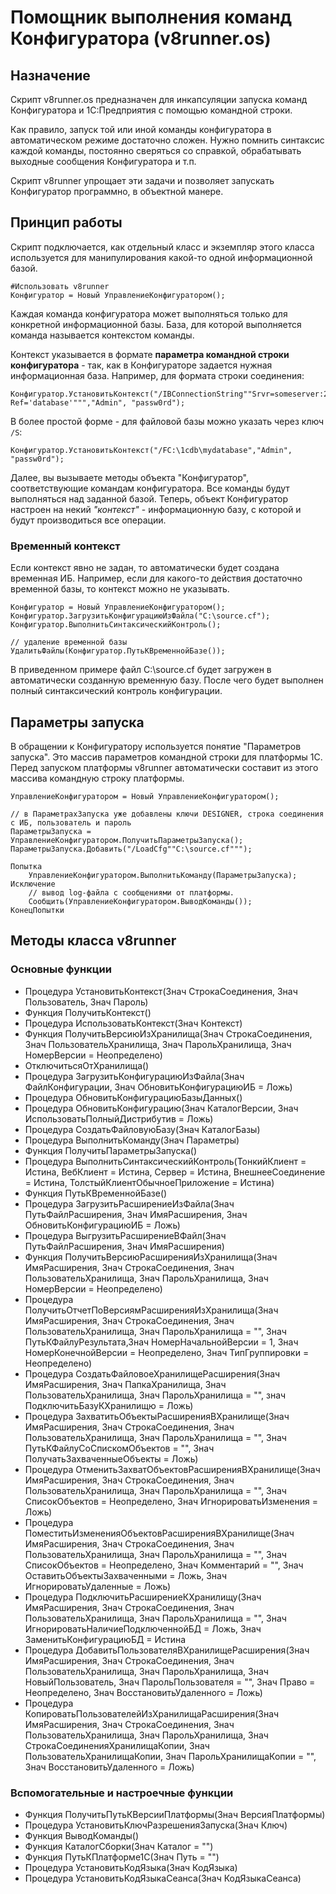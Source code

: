 # Помощник выполнения команд Конфигуратора (v8runner.os)

## Назначение

Скрипт v8runner.os предназначен для инкапсуляции запуска команд Конфигуратора и 1С:Предприятия с помощью командной строки.

Как правило, запуск той или иной команды конфигуратора в автоматическом режиме достаточно сложен. Нужно помнить синтаксис каждой команды, постоянно сверяться со справкой, обрабатывать выходные сообщения Конфигуратора и т.п.

Скрипт v8runner упрощает эти задачи и позволяет запускать Конфигуратор программно, в объектной манере.

## Принцип работы

Скрипт подключается, как отдельный класс и экземпляр этого класса используется для манипулирования какой-то одной информационной базой.

```bsl
#Использовать v8runner
Конфигуратор = Новый УправлениеКонфигуратором();
```

Каждая команда конфигуратора может выполняться только для конкретной информационной базы. База, для которой выполняется команда называется контекстом команды.

Контекст указывается в формате **параметра командной строки конфигуратора** - так, как в Конфигураторе задается нужная информационная база. Например, для формата строки соединения:

```bsl
Конфигуратор.УстановитьКонтекст("/IBConnectionString""Srvr=someserver:2041; Ref='database'""","Admin", "passw0rd");
```

В более простой форме - для файловой базы можно указать через ключ ```/S```:

```bsl
Конфигуратор.УстановитьКонтекст("/FC:\1cdb\mydatabase","Admin", "passw0rd");
```

Далее, вы вызываете методы объекта "Конфигуратор", соответствующие командам конфигуратора. Все команды будут выполняться над заданной базой. Теперь, объект Конфигуратор настроен на некий *"контекст"* - информационную базу, с которой и будут производиться все операции.

### Временный контекст

Если контекст явно не задан, то автоматически будет создана временная ИБ. Например, если для какого-то действия достаточно временной базы, то контекст можно не указывать.

```bsl
Конфигуратор = Новый УправлениеКонфигуратором();
Конфигуратор.ЗагрузитьКонфигурациюИзФайла("C:\source.cf");
Конфигуратор.ВыполнитьСинтаксическийКонтроль();

// удаление временной базы
УдалитьФайлы(Конфигуратор.ПутьКВременнойБазе());
```

В приведенном примере файл C:\source.cf будет загружен в автоматически созданную временную базу. После чего будет выполнен полный синтаксический контроль конфигурации.

## Параметры запуска

В обращении к Конфигуратору используется понятие "Параметров запуска". Это массив параметров командной строки для платформы 1С. Перед запуском платформы v8runner автоматически составит из этого массива командную строку платформы.

```bsl
УправлениеКонфигуратором = Новый УправлениеКонфигуратором();

// в ПараметрахЗапуска уже добавлены ключи DESIGNER, строка соединения с ИБ, пользователь и пароль
ПараметрыЗапуска = УправлениеКонфигуратором.ПолучитьПараметрыЗапуска();
ПараметрыЗапуска.Добавить("/LoadCfg""C:\source.cf"""); 

Попытка
    УправлениеКонфигуратором.ВыполнитьКоманду(ПараметрыЗапуска);
Исключение
    // вывод log-файла с сообщениями от платформы.
    Сообщить(УправлениеКонфигуратором.ВыводКоманды());
КонецПопытки
```

## Методы класса v8runner

### Основные функции

- Процедура УстановитьКонтекст(Знач СтрокаСоединения, Знач Пользователь, Знач Пароль) 
- Функция ПолучитьКонтекст()
- Процедура ИспользоватьКонтекст(Знач Контекст) 
- Функция ПолучитьВерсиюИзХранилища(Знач СтрокаСоединения, Знач ПользовательХранилища, Знач ПарольХранилища, Знач НомерВерсии = Неопределено) 
- ОтключитьсяОтХранилища()
- Процедура ЗагрузитьКонфигурациюИзФайла(Знач ФайлКонфигурации, Знач ОбновитьКонфигурациюИБ = Ложь)
- Процедура ОбновитьКонфигурациюБазыДанных()
- Процедура ОбновитьКонфигурацию(Знач КаталогВерсии, Знач ИспользоватьПолныйДистрибутив = Ложь)
- Процедура СоздатьФайловуюБазу(Знач КаталогБазы)
- Процедура ВыполнитьКоманду(Знач Параметры)
- Функция ПолучитьПараметрыЗапуска()
- Процедура ВыполнитьСинтаксическийКонтроль(ТонкийКлиент = Истина, ВебКлиент = Истина, Сервер = Истина, ВнешнееСоединение = Истина, ТолстыйКлиентОбычноеПриложение = Истина)
- Функция ПутьКВременнойБазе()
- Процедура ЗагрузитьРасширениеИзФайла(Знач ПутьФайлРасширения, Знач ИмяРасширения, Знач ОбновитьКонфигурациюИБ = Ложь)
- Процедура ВыгрузитьРасширениеВФайл(Знач ПутьФайлРасширения, Знач ИмяРасширения)
- Функция ПолучитьВерсиюРасширенияИзХранилища(Знач ИмяРасширения, Знач СтрокаСоединения, Знач ПользовательХранилища, Знач ПарольХранилища, Знач НомерВерсии = Неопределено)
- Процедура ПолучитьОтчетПоВерсиямРасширенияИзХранилища(Знач ИмяРасширения,	Знач СтрокаСоединения, Знач ПользовательХранилища, Знач ПарольХранилища = "", Знач ПутьКФайлуРезультата,Знач НомерНачальнойВерсии = 1,	Знач НомерКонечнойВерсии = Неопределено, Знач ТипГруппировки = Неопределено)
- Процедура СоздатьФайловоеХранилищеРасширения(Знач ИмяРасширения, Знач ПапкаХранилища, Знач ПользовательХранилища, Знач ПарольХранилища = "", знач ПодключитьБазуКХранилищю = Ложь)
- Процедура ЗахватитьОбъектыРасширенияВХранилище(Знач ИмяРасширения, Знач СтрокаСоединения, Знач ПользовательХранилища,	Знач ПарольХранилища = "", Знач ПутьКФайлуСоСпискомОбъектов = "", Знач ПолучатьЗахваченныеОбъекты = Ложь)
- Процедура ОтменитьЗахватОбъектовРасширенияВХранилище(Знач ИмяРасширения,	Знач СтрокаСоединения, Знач ПользовательХранилища, Знач ПарольХранилища = "", Знач СписокОбъектов = Неопределено, Знач ИгнорироватьИзменения = Ложь) 
- Процедура ПоместитьИзмененияОбъектовРасширенияВХранилище(Знач ИмяРасширения, Знач СтрокаСоединения, Знач ПользовательХранилища, Знач ПарольХранилища = "", Знач СписокОбъектов = Неопределено, Знач Комментарий = "", Знач ОставитьОбъектыЗахваченными = Ложь, Знач ИгнорироватьУдаленные = Ложь)
- Процедура ПодключитьРасширениеКХранилищу(Знач ИмяРасширения, Знач СтрокаСоединения, Знач ПользовательХранилища, Знач ПарольХранилища = "", Знач ИгнорироватьНаличиеПодключеннойБД = Ложь, Знач ЗаменитьКонфигурациюБД = Истина
- Процедура ДобавитьПользователяВХранилищеРасширения(Знач ИмяРасширения, Знач СтрокаСоединения, Знач ПользовательХранилища, Знач ПарольХранилища, Знач НовыйПользователь, Знач ПарольПользователя = "", Знач Право = Неопределено, Знач ВосстановитьУдаленного = Ложь) 
- Процедура КопироватьПользователейИзХранилищаРасширения(Знач ИмяРасширения, Знач СтрокаСоединения, Знач ПользовательХранилища, Знач ПарольХранилища, Знач СтрокаСоединенияХранилищаКопии, Знач ПользовательХранилищаКопии, Знач ПарольХранилищаКопии = "", Знач ВосстановитьУдаленного = Ложь) 


### Вспомогательные и настроечные функции

- Функция ПолучитьПутьКВерсииПлатформы(Знач ВерсияПлатформы)
- Процедура УстановитьКлючРазрешенияЗапуска(Знач Ключ)
- Функция ВыводКоманды()
- Функция КаталогСборки(Знач Каталог = "")
- Функция ПутьКПлатформе1С(Знач Путь = "")
- Процедура УстановитьКодЯзыка(Знач КодЯзыка)
- Процедура УстановитьКодЯзыкаСеанса(Знач КодЯзыкаСеанса)